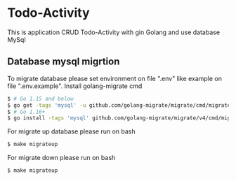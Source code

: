 # Todo-Activity
This is application CRUD Todo-Activity with gin Golang and use database MySql
## Database mysql migrtion
To migrate database please set environment on file ".env" like example on file ".env.example". 
Install golang-migrate cmd 
``` bash
$ # Go 1.15 and below
$ go get -tags 'mysql' -u github.com/golang-migrate/migrate/cmd/migrate
$ # Go 1.16+
$ go install -tags 'mysql' github.com/golang-migrate/migrate/v4/cmd/migrate@latest
```
For migrate up database please run on bash
``` bash
$ make migrateup
```
For migrate down please run on bash
``` bash
$ make migrateup
```